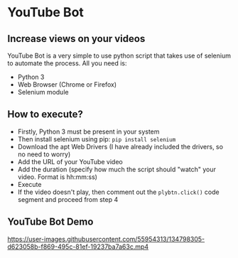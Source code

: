 # YouTube Bot
## Increase views on your videos
YouTube Bot is a very simple to use python script that takes use of selenium to automate the process. All you need is:
- Python 3
- Web Browser (Chrome or Firefox)
- Selenium module
## How to execute?
- Firstly, Python 3 must be present in your system
- Then install selenium using pip: `pip install selenium`
- Download the apt Web Drivers (I have already included the drivers, so no need to worry)
- Add the URL of your YouTube video
- Add the duration (specify how much the script should "watch" your video. Format is hh:mm:ss)
- Execute
- If the video doesn't play, then comment out the `plybtn.click()` code segment and proceed from step 4
## YouTube Bot Demo


https://user-images.githubusercontent.com/55954313/134798305-d623058b-f869-495c-81ef-19237ba7a63c.mp4

